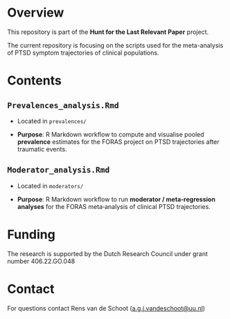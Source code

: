 # Overview

This repository is part of the **Hunt for the Last Relevant Paper** project.

The current repository is focusing on the scripts used for the meta-analysis of PTSD symptom trajectories of clinical populations.

# Contents

## `Prevalences_analysis.Rmd`

- Located in `prevalences/`

- **Purpose**: R Markdown workflow to compute and visualise pooled **prevalence** estimates for the FORAS project on PTSD trajectories after traumatic events.
## `Moderator_analysis.Rmd`

- Located in `moderators/`

- **Purpose**: R Markdown workflow to run **moderator / meta‑regression analyses** for the FORAS meta‑analysis of clinical PTSD trajectories. 

# Funding 
The research is supported by the Dutch Research Council under grant number 406.22.GO.048

# Contact
For questions contact Rens van de Schoot (a.g.j.vandeschoot@uu.nl) 

